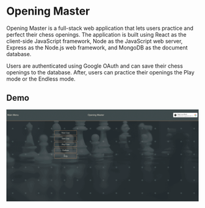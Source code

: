 # Opening Master

Opening Master is a full-stack web application that lets users practice and perfect their chess openings. The application is built using React as the client-side JavaScript framework, Node as the JavaScript web server, Express as the Node.js web framework, and MongoDB as the document database.

Users are authenticated using Google OAuth and can save their chess openings to the database. After, users can practice their openings the Play mode or the Endless mode.

## Demo
![](.\public\images\om.gif)